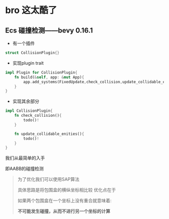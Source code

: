 # bro 这太酷了

## Ecs 碰撞检测——bevy 0.16.1
* 有一个插件
```rust
struct CollisionPlugin{}
```
* 实现plugin trait
```rust
impl Plugin for CollisionPlugin{
    fn build(&self, app: &mut App){
        app.add_systems(FixedUpdate,check_collision,update_collidable_enities);
    }
}
```

* 实现其余部分
```rust
impl CollisionPlugin{
    fn check_collision(){
        todo()!
    }

    fn update_collidable_enities(){
        todo()!
    }
}
```


我们从最简单的入手

即AABB的碰撞检测

>为了优化我们可以使用SAP算法
>
>具体思路是将包围盒的横纵坐标相比较
>优化点在于
>
>如果两个包围盒在一个坐标上没有重合就意味着:
>
>**不可能发生碰撞，从而不进行另一个坐标的计算**
